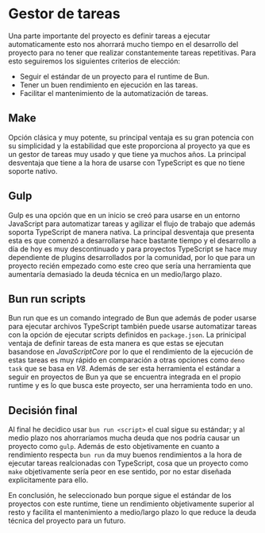 
# Gestor de tareas

Una parte importante del proyecto es definir tareas a ejecutar automaticamente
esto nos ahorrará mucho tiempo en el desarrollo del proyecto para no tener que
realizar constantemente tareas repetitivas. Para esto seguiremos los siguientes
criterios de elección:

- Seguir el estándar de un proyecto para el runtime de Bun.
- Tener un buen rendimiento en ejecución en las tareas.
- Facilitar el mantenimiento de la automatización de tareas.

## Make

Opción clásica y muy potente, su principal ventaja es su gran potencia con 
su simplicidad y la estabilidad que este proporciona al proyecto ya que es 
un gestor de tareas muy usado y que tiene ya muchos años. La principal desventaja
que tiene a la hora de usarse con TypeScript es que no tiene soporte nativo.

## Gulp

Gulp es una opción que en un inicio se creó para usarse en un entorno JavaScript
para automatizar tareas y agilizar el flujo de trabajo que además soporta TypeScript
de manera nativa. La principal desventaja que presenta esta es que comenzó a desarrollarse
hace bastante tiempo y el desarrollo a día de hoy es muy descontinuado y para proyectos
TypeScript se hace muy dependiente de plugins desarrollados por la comunidad, por lo
que para un proyecto recién empezado como este creo que sería una herramienta que aumentaría
demasiado la deuda técnica en un medio/largo plazo.

## Bun run scripts

Bun run que es un comando integrado de Bun que además de poder usarse para ejecutar archivos
TypeScript también puede usarse automatizar tareas con la opción de ejecutar scripts definidos
en `package.json`. La prinicipal ventaja de definir tareas de esta manera es que estas se
ejecutan basandose en *JavaScriptCore* por lo que el rendimiento de la ejecución de estas tareas
es muy rápido en comparación a otras opciones como `deno task` que se basa en *V8*. Además de
ser esta herramienta el estándar a seguir en proyectos de Bun ya que se encuentra integrada
en el propio runtime y es lo que busca este proyecto, ser una herramienta todo en uno.

## Decisión final

Al final he decidico usar `bun run <script>` el cual sigue su estándar; y al medio plazo nos 
ahorraríamos mucha deuda que nos podría causar un proyecto como `gulp`. Además de esto objetivamente
en cuanto a rendimiento respecta `bun run` da muy buenos rendimientos a la hora de ejecutar tareas realcionadas 
con TypeScript, cosa que un proyecto como `make` objetivamente sería peor en ese sentido, por no estar 
diseñada explicitamente para ello.

En conclusión, he seleccionado bun porque sigue el estándar de los proyectos con este runtime, tiene 
un rendimiento objetivamente superior al resto y facilita el mantenimiento a medio/largo plazo lo
que reduce la deuda técnica del proyecto para un futuro.


